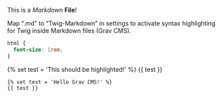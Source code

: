 This is a _Markdown_ **File**!

Map “.md” to “Twig-Markdown” in settings to activate syntax highlighting for Twig inside Markdown files (Grav CMS).

```css
html {
  font-size: 1rem;
}
```

{% set test = 'This should be highlighted!' %}
{{ test }}

```twig
{% set test = 'Hello Grav CMS!' %}
{{ test }}
```
